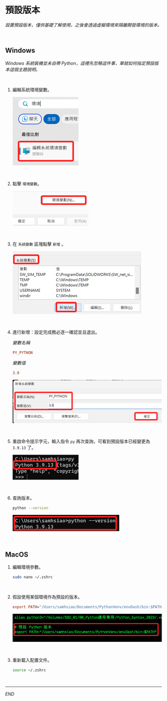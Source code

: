# 預設版本

_設置預設版本，僅供基礎了解使用，之後會透過虛擬環境來隔離開發環境的版本。_

<br>

## Windows

_Windows 系統裝機並未自帶 Python，這裡先忽略這件事，單就如何指定預設版本這個主題說明。_

<br>

1. 編輯系統環境變數。

    ![](images/img_05.png)

<br>

2. 點擊 `環境變數`。

    ![](images/img_06.png)

<br>

3. 在 `系統變數` 區塊點擊 `新增` 。

    ![](images/img_07.png)

<br>

4. 進行新增：設定完成務必逐一確認並且退出。

    _變數名稱_
    ```ini
    PY_PYTHON
    ```
    _變數值_
    ```ini
    3.9
    ```

    ![](images/img_08.png)

<br>

5. 重啟命令提示字元，輸入指令 `py` 再次查詢，可看到預設版本已經變更為 `3.9.13` 了。

    ![](images/img_09.png)

<br>

6. 查詢版本。

    ```bash
    python --version
    ```

    ![](images/img_10.png)

<br>

## MacOS

1. 編輯環境參數。

    ```bash
    sudo nano ~/.zshrc
    ```

<br>

2. 假設使用某個環境作為預設的版本。

    ```ini
    export PATH="/Users/samhsiao/Documents/PythonVenv/envDash/bin:$PATH"   
    ```
    
    ![](images/img_11.png)

<br>

3. 重新載入配置文件。

    ```bash
    source ~/.zshrc
    ```


<br>

---

_END_